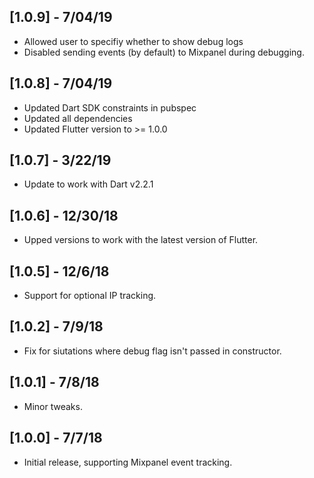 ## [1.0.9] - 7/04/19
* Allowed user to specifiy whether to show debug logs 
* Disabled sending events (by default) to Mixpanel during debugging. 

## [1.0.8] - 7/04/19
* Updated Dart SDK constraints in pubspec
* Updated all dependencies
* Updated Flutter version to >= 1.0.0

## [1.0.7] - 3/22/19

* Update to work with Dart v2.2.1

## [1.0.6] - 12/30/18

* Upped versions to work with the latest version of Flutter.

## [1.0.5] - 12/6/18

* Support for optional IP tracking.

## [1.0.2] - 7/9/18

* Fix for siutations where debug flag isn't passed in constructor.

## [1.0.1] - 7/8/18

* Minor tweaks.

## [1.0.0] - 7/7/18

* Initial release, supporting Mixpanel event tracking.
